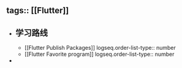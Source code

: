 tags:: [[Flutter]]
---

- ## 学习路线
	- [[Flutter Publish Packages]]
	  logseq.order-list-type:: number
	- [[Flutter Favorite program]]
	  logseq.order-list-type:: number
-